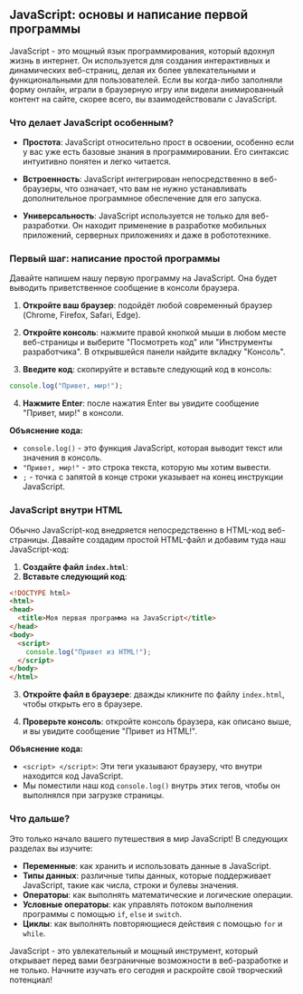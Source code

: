 ## JavaScript: основы и написание первой программы

JavaScript - это мощный язык программирования, который вдохнул жизнь в интернет.  Он используется для создания интерактивных и динамических веб-страниц, делая их более увлекательными и функциональными для пользователей. Если вы когда-либо заполняли форму онлайн, играли в браузерную игру или видели анимированный контент на сайте, скорее всего, вы взаимодействовали с JavaScript.

### Что делает JavaScript особенным?

* **Простота**: JavaScript  относительно прост в освоении, особенно если у вас уже есть базовые знания в программировании. Его синтаксис интуитивно понятен и легко читается.

* **Встроенность**: JavaScript интегрирован непосредственно в веб-браузеры, что означает, что вам не нужно устанавливать дополнительное программное обеспечение для его запуска. 

* **Универсальность**:  JavaScript используется не только для веб-разработки. Он находит применение в разработке мобильных приложений, серверных приложениях и даже в робототехнике.

###  Первый шаг: написание простой программы

Давайте напишем нашу первую программу на JavaScript. Она будет выводить приветственное сообщение в консоли браузера. 

1. **Откройте ваш браузер**: подойдёт любой современный браузер (Chrome, Firefox, Safari, Edge).

2. **Откройте консоль**:  нажмите правой кнопкой мыши в любом месте веб-страницы и выберите "Посмотреть код" или "Инструменты разработчика".  В открывшейся панели найдите вкладку "Консоль".

3. **Введите код**:  скопируйте и вставьте следующий код в консоль:

```javascript
console.log("Привет, мир!"); 
```

4. **Нажмите Enter**: после нажатия Enter вы увидите сообщение "Привет, мир!" в консоли.

**Объяснение кода:**

* `console.log()` - это функция JavaScript, которая выводит текст или значения в консоль.
* `"Привет, мир!"` - это строка текста, которую мы хотим вывести. 
*  `;`  - точка с запятой в конце строки указывает на конец инструкции JavaScript.

###  JavaScript внутри HTML

Обычно JavaScript-код внедряется непосредственно в HTML-код веб-страницы. Давайте создадим простой HTML-файл и добавим туда наш JavaScript-код:

1. **Создайте файл `index.html`**:  
2. **Вставьте следующий код**:

```html
<!DOCTYPE html>
<html>
<head>
  <title>Моя первая программа на JavaScript</title>
</head>
<body>
  <script>
    console.log("Привет из HTML!");
  </script>
</body>
</html>
```

3. **Откройте файл в браузере**: дважды кликните по файлу `index.html`, чтобы открыть его в браузере.

4. **Проверьте консоль**: откройте консоль браузера, как описано выше, и вы увидите сообщение "Привет из HTML!".

**Объяснение кода:**

* `<script> </script>`: Эти теги указывают браузеру, что внутри находится код JavaScript.
*  Мы поместили наш код `console.log()`  внутрь этих тегов, чтобы он выполнялся при загрузке страницы.

### Что дальше?

Это только начало вашего путешествия в мир JavaScript! В следующих разделах вы изучите:

*  **Переменные**: как хранить и использовать данные в JavaScript.
*  **Типы данных**:  различные типы данных, которые поддерживает JavaScript, такие как числа, строки и булевы значения.
*  **Операторы**:  как выполнять математические и логические операции.
*  **Условные операторы**: как управлять потоком выполнения программы с помощью `if`, `else` и `switch`.
*  **Циклы**:  как выполнять повторяющиеся действия с помощью `for` и `while`.

JavaScript  - это увлекательный и мощный инструмент, который открывает перед вами безграничные возможности в веб-разработке и не только. Начните изучать его сегодня и раскройте свой творческий потенциал! 
